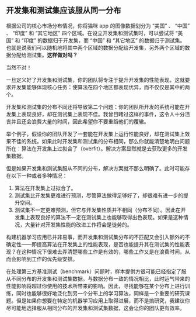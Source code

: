 ## 开发集和测试集应该服从同一分布


根据公司的核心市场分布情况，你将猫咪 app 的图像数据划分为 “美国” 、 “中国” 、 “印度” 和 “其它地区” 四个区域。在设立开发集和测试集时，可以尝试将 “美国” 和 “印度” 的数据归于开发集，而 “中国” 和 “其它地区” 的数据归于测试集。也就是说我们可以随机地将其中两个区域的数据分配给开发集，另外两个区域的数据分配给测试集。**这样做对吗？**

当然不对！

一旦定义好了开发集和测试集，你的团队将专注于提升开发集的性能表现，这就要求开发集能够体现核心任务：使算法在四个地区都表现优异，而不仅仅是其中的两个。

开发集和测试集的分布不同还将导致第二个问题：你的团队所开发的系统可能在开发集上表现良好，却在测试集上表现不佳。我曾目睹过这样的事件，这令人十分沮丧并且还会浪费大量的时间，因此希望你不要重蹈他们的覆辙。

举个例子，假设你的团队开发了一套能在开发集上运行性能良好，却在测试集上效果不佳的系统。如果此时开发集和测试集的分布相同，那么你就能清楚地明白问题所在：算法在开发集上过拟合了（overfit）。解决方案显然就是去获取更多的开发集数据。

但是如果开发集和测试集服从不同的分布，解决方案就不那么明确了。此时可能存在以下一种或者多种情况：

1. 算法在开发集上过拟合了。
2. 测试集比开发集更难进行预测，尽管算法做得足够好了，却很难有进一步的提升空间。
3. 测试集不一定更难预测，但它与开发集性质并不相同（分布不同）。因此在开发集上表现良好的算法不一定在测试集上也能够取得出色表现。如果是这种情况，大量针对开发集性能的改进工作将会是徒劳的。

构建机器学习应用已并非易事，而开发集和测试集分布的不匹配又会引入额外的不确定性——即提高算法在开发集上的性能表现，是否也能提升其在测试集的性能表现？在这种情况下很难去弄清楚哪些工作是有效的，哪些工作又是在浪费时间，从而会影响到工作的优先级安排。

在处理第三方基准测试（benchmark）问题时，样本提供方很可能已经指定了服从不同分布的开发集和测试集数据。与数据分布一致的情况相比，此时运气带来的性能影响将超过你使用的技术所带来的影响。因此，寻找能够在某个分布上进行训练，同时也能够很好地泛化到另一个分布上的学习算法，同样是一个重要的研究课题。但是如果你想要在特定的机器学习应用上取得进展，而不是搞研究，我建议你尽可能地选择服从相同分布的开发集和测试集数据，这会让你的团队更有效率。
